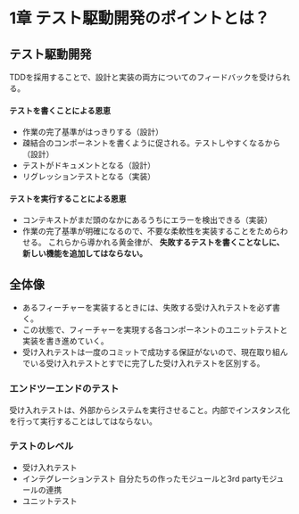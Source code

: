 
# 1章 テスト駆動開発のポイントとは？
## テスト駆動開発
TDDを採用することで、設計と実装の両方についてのフィードバックを受けられる。
#### テストを書くことによる恩恵
* 作業の完了基準がはっきりする（設計）
* 疎結合のコンポーネントを書くように促される。テストしやすくなるから（設計）
* テストがドキュメントとなる（設計）
* リグレッションテストとなる（実装）
#### テストを実行することによる恩恵
* コンテキストがまだ頭のなかにあるうちにエラーを検出できる（実装）
* 作業の完了基準が明確になるので、不要な柔軟性を実装することをためらわせる。
これらから導かれる黄金律が、
**失敗するテストを書くことなしに、新しい機能を追加してはならない。**
## 全体像
* あるフィーチャーを実装するときには、失敗する受け入れテストを必ず書く。
* この状態で、フィーチャーを実現する各コンポーネントのユニットテストと実装を書き進めていく。
* 受け入れテストは一度のコミットで成功する保証がないので、現在取り組んでいる受け入れテストとすでに完了した受け入れテストを区別する。
### エンドツーエンドのテスト
受け入れテストは、外部からシステムを実行させること。内部でインスタンス化を行って実行することはしてはならない。
### テストのレベル
* 受け入れテスト
* インテグレーションテスト
自分たちの作ったモジュールと3rd partyモジュールの連携
* ユニットテスト
